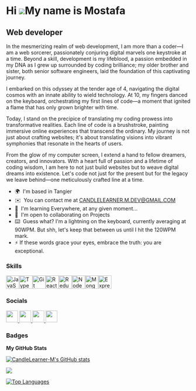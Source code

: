 Hi ![](https://user-images.githubusercontent.com/18350557/176309783-0785949b-9127-417c-8b55-ab5a4333674e.gif)My name is Mostafa
===============================================================================================================================

Web developer
-----------------------

In the mesmerizing realm of web development, I am more than a coder—I am a web sorcerer, passionately conjuring digital marvels one keystroke at a time. Beyond a skill, development is my lifeblood, a passion embedded in my DNA as I grew up surrounded by coding brilliance; my older brother and sister, both senior software engineers, laid the foundation of this captivating journey.

I embarked on this odyssey at the tender age of 4, navigating the digital cosmos with an innate ability to wield technology. At 10, my fingers danced on the keyboard, orchestrating my first lines of code—a moment that ignited a flame that has only grown brighter with time. 

Today, I stand on the precipice of translating my coding prowess into transformative realities. Each line of code is a brushstroke, painting immersive online experiences that transcend the ordinary. My journey is not just about crafting websites; it's about translating visions into vibrant symphonies that resonate in the hearts of users. 

From the glow of my computer screen, I extend a hand to fellow dreamers, creators, and innovators. With a heart full of passion and a lifetime of coding wisdom, I am here to not just build websites but to weave digital dreams into existence. Let's code not just for the present but for the legacy we leave behind—one meticulously crafted line at a time.

* 🌍  I'm based in Tangier
* ✉️  You can contact me at [CANDLELEARNER.M.DEV@GMAIL.COM](mailto:CandleLearner.M.DEV@GMAIL.COM)
* 🧠  I'm learning Everywhere, at any given moment...
* 🤝  I'm open to collaborating on Projects
* ⌨️​  Guess what? I'm a lightning on the keyboard, currently averaging at 90WPM. But shh, let's keep that between us until I hit the 120WPM mark.
* ⚡  If these words grace your eyes, embrace the truth: you are exceptional.

### Skills


<p align="left">
<a href="https://developer.mozilla.org/en-US/docs/Web/JavaScript" target="_blank" rel="noreferrer"><img src="https://raw.githubusercontent.com/danielcranney/readme-generator/main/public/icons/skills/javascript-colored.svg" width="36" height="36" alt="JavaScript" /></a><a href="https://www.typescriptlang.org/" target="_blank" rel="noreferrer"><img src="https://raw.githubusercontent.com/danielcranney/readme-generator/main/public/icons/skills/typescript-colored.svg" width="36" height="36" alt="TypeScript" /></a><a href="https://git-scm.com/" target="_blank" rel="noreferrer"><img src="https://raw.githubusercontent.com/danielcranney/readme-generator/main/public/icons/skills/git-colored.svg" width="36" height="36" alt="Git" /></a><a href="https://reactjs.org/" target="_blank" rel="noreferrer"><img src="https://raw.githubusercontent.com/danielcranney/readme-generator/main/public/icons/skills/react-colored.svg" width="36" height="36" alt="React" /></a><a href="https://redux.js.org/" target="_blank" rel="noreferrer"><img src="https://raw.githubusercontent.com/danielcranney/readme-generator/main/public/icons/skills/redux-colored.svg" width="36" height="36" alt="Redux" /></a><a href="https://nodejs.org/en/" target="_blank" rel="noreferrer"><img src="https://raw.githubusercontent.com/danielcranney/readme-generator/main/public/icons/skills/nodejs-colored.svg" width="36" height="36" alt="NodeJS" /></a><a href="https://www.mongodb.com/" target="_blank" rel="noreferrer"><img src="https://raw.githubusercontent.com/danielcranney/readme-generator/main/public/icons/skills/mongodb-colored.svg" width="36" height="36" alt="MongoDB" /></a><a href="https://expressjs.com/" target="_blank" rel="noreferrer"><img src="https://raw.githubusercontent.com/danielcranney/readme-generator/main/public/icons/skills/express-colored.svg" width="36" height="36" alt="Express" /></a>
</p>



### Socials


<p align="left"> <a href="https://www.dev.to/candlelearner" target="_blank" rel="noreferrer"> <picture> <source media="(prefers-color-scheme: dark)" srcset="https://raw.githubusercontent.com/danielcranney/readme-generator/main/public/icons/socials/devdotto-dark.svg" /> <source media="(prefers-color-scheme: light)" srcset="https://raw.githubusercontent.com/danielcranney/readme-generator/main/public/icons/socials/devdotto.svg" /> <img src="https://raw.githubusercontent.com/danielcranney/readme-generator/main/public/icons/socials/devdotto.svg" width="32" height="32" /> </picture> </a> <a href="https://www.github.com/CandleLearner-M" target="_blank" rel="noreferrer"> <picture> <source media="(prefers-color-scheme: dark)" srcset="https://raw.githubusercontent.com/danielcranney/readme-generator/main/public/icons/socials/github-dark.svg" /> <source media="(prefers-color-scheme: light)" srcset="https://raw.githubusercontent.com/danielcranney/readme-generator/main/public/icons/socials/github.svg" /> <img src="https://raw.githubusercontent.com/danielcranney/readme-generator/main/public/icons/socials/github.svg" width="32" height="32" /> </picture> </a> <a href="https://www.linkedin.com/in/mostafa-el-issati-8a41892a3/" target="_blank" rel="noreferrer"> <picture> <source media="(prefers-color-scheme: dark)" srcset="https://raw.githubusercontent.com/danielcranney/readme-generator/main/public/icons/socials/linkedin-dark.svg" /> <source media="(prefers-color-scheme: light)" srcset="https://raw.githubusercontent.com/danielcranney/readme-generator/main/public/icons/socials/linkedin.svg" /> <img src="https://raw.githubusercontent.com/danielcranney/readme-generator/main/public/icons/socials/linkedin.svg" width="32" height="32" /> </picture> </a> <a href="https://www.x.com/CandleLearner" target="_blank" rel="noreferrer"> <picture> <source media="(prefers-color-scheme: dark)" srcset="https://raw.githubusercontent.com/danielcranney/readme-generator/main/public/icons/socials/twitter-dark.svg" /> <source media="(prefers-color-scheme: light)" srcset="https://raw.githubusercontent.com/danielcranney/readme-generator/main/public/icons/socials/twitter.svg" /> <img src="https://raw.githubusercontent.com/danielcranney/readme-generator/main/public/icons/socials/twitter.svg" width="32" height="32" /> </picture> </a></p>

### Badges

<b>My GitHub Stats</b>

<a href="http://www.github.com/CandleLearner-M"><img src="https://github-readme-stats.vercel.app/api?username=CandleLearner-M&show_icons=true&hide=&count_private=true&title_color=0891b2&text_color=ffffff&icon_color=0891b2&bg_color=1c1917&hide_border=true&show_icons=true" alt="CandleLearner-M's GitHub stats" /></a>

<a href="http://www.github.com/CandleLearner-M"><img src="https://github-readme-streak-stats.herokuapp.com/?user=CandleLearner-M&stroke=ffffff&background=1c1917&ring=0891b2&fire=0891b2&currStreakNum=ffffff&currStreakLabel=0891b2&sideNums=ffffff&sideLabels=ffffff&dates=ffffff&hide_border=true" /></a>

<a href="https://github.com/CandleLearner-M" align="left"><img src="https://github-readme-stats.vercel.app/api/top-langs/?username=CandleLearner-M&langs_count=10&title_color=0891b2&text_color=ffffff&icon_color=0891b2&bg_color=1c1917&hide_border=true&locale=en&custom_title=Top%20%Languages" alt="Top Languages" /></a>
